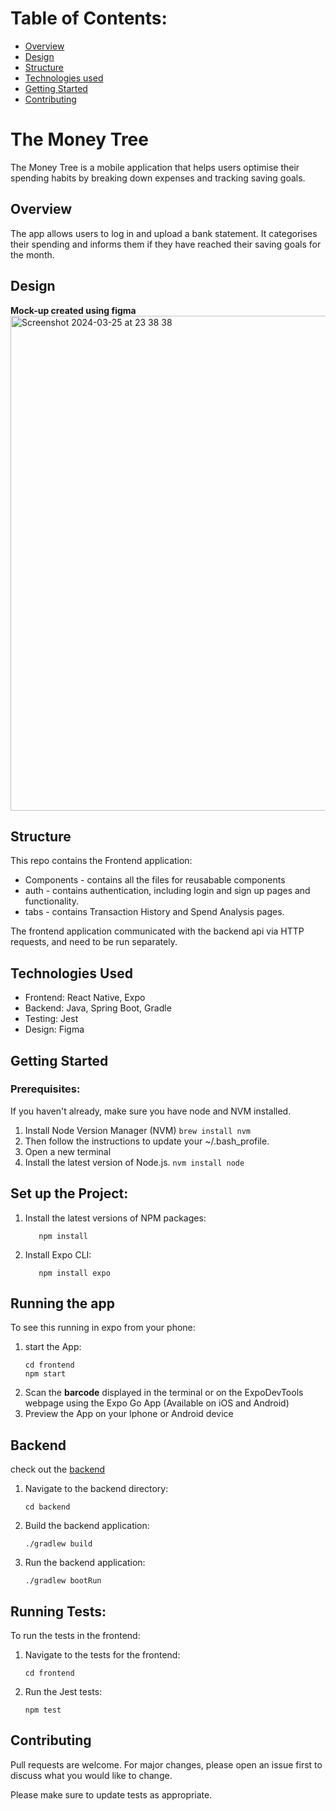 # Table of Contents:
* [Overview](#Overview)
* [Design](#Design)
* [Structure](#Structure)
* [Technologies used](#Technologies-Used)
* [Getting Started](#Getting-Started)
* [Contributing](#Contributing)
  


# The Money Tree
The Money Tree is a mobile application that helps users optimise their spending habits by breaking down expenses and tracking saving goals.

## Overview
The app allows users to log in and upload a bank statement. It categorises their spending and informs them if they have reached their saving goals for the month.


## Design 
__Mock-up created using figma__
<img width="792" alt="Screenshot 2024-03-25 at 23 38 38" src="https://github.com/KatieAnthon/The_Money_Tree/assets/94082001/c95374e2-7077-45aa-9b00-6b358eeee52c">

## Structure

This repo contains the Frontend application: 
* Components - contains all the files for reusabable components
* auth - contains authentication, including login and sign up pages and functionality.
* tabs - contains Transaction History and Spend Analysis pages.

The frontend application communicated with the backend api via HTTP requests, and need to be run separately.

## Technologies Used
* Frontend: React Native, Expo
* Backend: Java, Spring Boot, Gradle
* Testing: Jest
* Design: Figma

## Getting Started

### Prerequisites:
If you haven't already, make sure you have node and NVM installed.

1. Install Node Version Manager (NVM)
   ```brew install nvm```
2. Then follow the instructions to update your ~/.bash_profile.
3. Open a new terminal
4. Install the latest version of Node.js.
   ```nvm install node```

## Set up the Project:
1. Install the latest versions of NPM packages:

   ```cd frontend
      npm install
   ```
2. Install Expo CLI:
   ```
      npm install expo
   ```

## Running the app
To see this running in expo from your phone:
1. start the App:
   ```
   cd frontend
   npm start
   ```
2. Scan the **barcode** displayed in the terminal or on the ExpoDevTools webpage using the Expo Go App (Available on iOS and Android)
3. Preview the App on your Iphone or Android device

## Backend
check out the [backend](https://github.com/KatieAnthon/money_tree_backend/tree/main)

1. Navigate to the backend directory:
   ```
   cd backend
   ```
2. Build the backend application:
   ```
   ./gradlew build
   ```
3. Run the backend application:
   ```
   ./gradlew bootRun
   ```
## Running Tests:

To run the tests in the frontend:
1. Navigate to the tests for the frontend:
   ```
   cd frontend
   ```
2. Run the Jest tests:
   ```
   npm test
   
   ```

## Contributing
Pull requests are welcome. For major changes, please open an issue first
to discuss what you would like to change.

Please make sure to update tests as appropriate.

